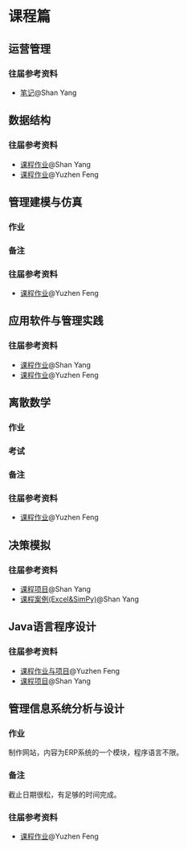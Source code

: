 # 课程篇

## 运营管理

### 往届参考资料

- [笔记](https://github.com/seanys/Operations-Management)@Shan Yang

## 数据结构

### 往届参考资料

- [课程作业](https://github.com/seanys/Data-Structure-Algoirthm-Tongji-SEM)@Shan Yang
- [课程作业](https://github.com/yuzhenfeng2002/Data-Structures-and-Algorithms)@Yuzhen Feng

## 管理建模与仿真

### 作业

### 备注

### 往届参考资料

- [课程作业](https://github.com/yuzhenfeng2002/Model-of-Supply-Chain-Anylogic)@Yuzhen Feng

## 应用软件与管理实践

### 往届参考资料

- [课程作业](https://github.com/seanys/Software-Development-Summer-Work)@Shan Yang
- [课程作业](https://github.com/yuzhenfeng2002/Django-Web-of-Study-Helper)@Yuzhen Feng

## 离散数学

### 作业

### 考试

### 备注

### 往届参考资料

- [课程作业](https://github.com/yuzhenfeng2002/Discrete-Mathematics-Coding-Homework)@Yuzhen Feng

## 决策模拟

### 往届参考资料

- [课程项目](https://github.com/seanys/Boarding-Simulation)@Shan Yang
- [课程案例(Excel&SimPy)](https://github.com/seanys/Simulation-Notes)@Shan Yang

## Java语言程序设计

### 往届参考资料

- [课程作业与项目](https://github.com/yuzhenfeng2002/Java-Project-and-Homework)@Yuzhen Feng
- [课程项目](https://github.com/seanys/Java-Tongji-SEM)@Shan Yang

## 管理信息系统分析与设计

### 作业

制作网站，内容为ERP系统的一个模块，程序语言不限。

### 备注

截止日期很松，有足够的时间完成。

### 往届参考资料

- [课程作业](https://github.com/yuzhenfeng2002/Django-ERP-Material-Management)@Yuzhen Feng